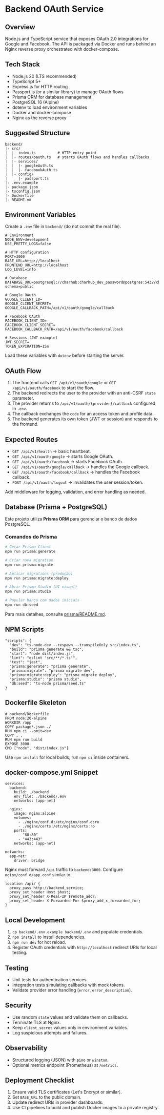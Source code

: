 ﻿# Backend OAuth Service

## Overview
Node.js and TypeScript service that exposes OAuth 2.0 integrations for Google and Facebook. The API is packaged via Docker and runs behind an Nginx reverse proxy orchestrated with docker-compose.

## Tech Stack
- Node.js 20 (LTS recommended)
- TypeScript 5+
- Express.js for HTTP routing
- Passport.js (or a similar library) to manage OAuth flows
- Prisma ORM for database management
- PostgreSQL 16 (Alpine)
- dotenv to load environment variables
- Docker and docker-compose
- Nginx as the reverse proxy

## Suggested Structure
```
backend/
|- src/
|  |- index.ts          # HTTP entry point
|  |- routes/oauth.ts   # starts OAuth flows and handles callbacks
|  |- services/
|  |  |- googleAuth.ts
|  |  |- facebookAuth.ts
|  |- config/
|     |- passport.ts
|- .env.example
|- package.json
|- tsconfig.json
|- Dockerfile
|- README.md
```

## Environment Variables
Create a `.env` file in `backend/` (do not commit the real file).

```
# Environment
NODE_ENV=development
USE_PRETTY_LOGS=false

# HTTP configuration
PORT=3000
BASE_URL=http://localhost
FRONTEND_URL=http://localhost
LOG_LEVEL=info

# Database
DATABASE_URL=postgresql://charhub:charhub_dev_password@postgres:5432/charhub_db?schema=public

# Google OAuth
GOOGLE_CLIENT_ID=
GOOGLE_CLIENT_SECRET=
GOOGLE_CALLBACK_PATH=/api/v1/oauth/google/callback

# Facebook OAuth
FACEBOOK_CLIENT_ID=
FACEBOOK_CLIENT_SECRET=
FACEBOOK_CALLBACK_PATH=/api/v1/oauth/facebook/callback

# Sessions (JWT example)
JWT_SECRET=
TOKEN_EXPIRATION=15m
```

Load these variables with `dotenv` before starting the server.

## OAuth Flow
1. The frontend calls `GET /api/v1/oauth/google` or `GET /api/v1/oauth/facebook` to start the flow.
2. The backend redirects the user to the provider with an anti-CSRF `state` parameter.
3. The provider returns to `/api/v1/oauth/{provider}/callback` configured in `.env`.
4. The callback exchanges the `code` for an access token and profile data.
5. The backend generates its own token (JWT or session) and responds to the frontend.

## Expected Routes
- `GET /api/v1/health` -> basic heartbeat.
- `GET /api/v1/oauth/google` -> starts Google OAuth.
- `GET /api/v1/oauth/facebook` -> starts Facebook OAuth.
- `GET /api/v1/oauth/google/callback` -> handles the Google callback.
- `GET /api/v1/oauth/facebook/callback` -> handles the Facebook callback.
- `POST /api/v1/oauth/logout` -> invalidates the user session/token.

Add middleware for logging, validation, and error handling as needed.

## Database (Prisma + PostgreSQL)

Este projeto utiliza **Prisma ORM** para gerenciar o banco de dados PostgreSQL.

### Comandos do Prisma

```bash
# Gerar Prisma Client
npm run prisma:generate

# Criar nova migration
npm run prisma:migrate

# Aplicar migrations (produção)
npm run prisma:migrate:deploy

# Abrir Prisma Studio (UI visual)
npm run prisma:studio

# Popular banco com dados iniciais
npm run db:seed
```

Para mais detalhes, consulte [prisma/README.md](./prisma/README.md).

## NPM Scripts
```
"scripts": {
  "dev": "ts-node-dev --respawn --transpileOnly src/index.ts",
  "build": "prisma generate && tsc",
  "start": "node dist/index.js",
  "lint": "eslint 'src/**/*.ts'",
  "test": "jest",
  "prisma:generate": "prisma generate",
  "prisma:migrate": "prisma migrate dev",
  "prisma:migrate:deploy": "prisma migrate deploy",
  "prisma:studio": "prisma studio",
  "db:seed": "ts-node prisma/seed.ts"
}
```

## Dockerfile Skeleton
```
# backend/Dockerfile
FROM node:20-alpine
WORKDIR /app
COPY package*.json ./
RUN npm ci --omit=dev
COPY . .
RUN npm run build
EXPOSE 3000
CMD ["node", "dist/index.js"]
```
Use `npm install` for local builds; run `npm ci` inside containers.

## docker-compose.yml Snippet
```
services:
  backend:
    build: ./backend
    env_file: ./backend/.env
    networks: [app-net]

  nginx:
    image: nginx:alpine
    volumes:
      - ./nginx/conf.d:/etc/nginx/conf.d:ro
      - ./nginx/certs:/etc/nginx/certs:ro
    ports:
      - "80:80"
      - "443:443"
    networks: [app-net]

networks:
  app-net:
    driver: bridge
```
Nginx must forward `/api` traffic to `backend:3000`. Configure `nginx/conf.d/app.conf` similar to:
```
location /api/ {
  proxy_pass http://backend_service;
  proxy_set_header Host $host;
  proxy_set_header X-Real-IP $remote_addr;
  proxy_set_header X-Forwarded-For $proxy_add_x_forwarded_for;
}
```

## Local Development
1. `cp backend/.env.example backend/.env` and populate credentials.
2. `npm install` to install dependencies.
3. `npm run dev` for hot reload.
4. Register OAuth credentials with `http://localhost` redirect URIs for local testing.

## Testing
- Unit tests for authentication services.
- Integration tests simulating callbacks with mock tokens.
- Validate provider error handling (`error`, `error_description`).

## Security
- Use random `state` values and validate them on callbacks.
- Terminate TLS at Nginx.
- Keep `client_secret` values only in environment variables.
- Log suspicious attempts and failures.

## Observability
- Structured logging (JSON) with `pino` or `winston`.
- Optional metrics endpoint (Prometheus) at `/metrics`.

## Deployment Checklist
1. Ensure valid TLS certificates (Let's Encrypt or similar).
2. Set `BASE_URL` to the public domain.
3. Update redirect URIs in provider dashboards.
4. Use CI pipelines to build and publish Docker images to a private registry.
